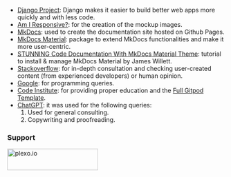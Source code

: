 - [Django Project](https://www.djangoproject.com/): Django makes it easier to build better web apps more quickly and with less code.
- [Am I Responsive?](https://ui.dev/amiresponsive): for the creation of the mockup images.
- [MkDocs](https://www.mkdocs.org/): used to create the documentation site hosted on Github Pages.
- [MkDocs Material](https://squidfunk.github.io/mkdocs-material/): package to extend MkDocs functionalities and make it more user-centric.
- [STUNNING Code Documentation With MkDocs Material Theme](https://www.youtube.com/watch?v=Q-YA_dA8C20): tutorial to install & manage MkDocs Material by James Willett.
- [Stackoverflow](https://stackoverflow.com/): for in-depth consultation and checking user-created content (from experienced developers) or human opinion.
- [Google](https://google.com): for programming queries.
- [Code Institute](https://codeinstitute.net/): for providing proper education and the [Full Gitpod Template](https://github.com/Code-Institute-Org/gitpod-full-template).
- [ChatGPT](https://chat.openai.com/chat): it was used for the following queries:
    1. Used for general consulting.
    2. Copywriting and proofreading.

<h3 align="left">Support</h3>
<p><a href="https://www.buymeacoffee.com/plexo.io" rel="noopener noreferrer" target="_blank"> <img align="left" src="https://cdn.buymeacoffee.com/buttons/v2/default-yellow.png" height="50" width="210" alt="plexo.io" /></a></p>
